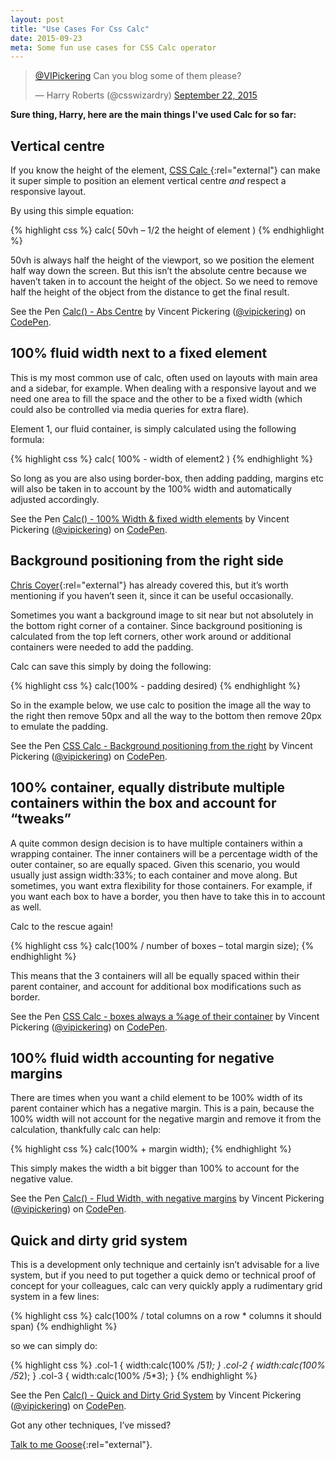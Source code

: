 ```yaml
---
layout: post
title: "Use Cases For Css Calc"
date: 2015-09-23
meta: Some fun use cases for CSS Calc operator
---
```


<blockquote class="twitter-tweet" lang="en"><p lang="en" dir="ltr"><a href="https://twitter.com/VIPickering">@VIPickering</a> Can you blog some of them please?</p>&mdash; Harry Roberts (@csswizardry) <a href="https://twitter.com/csswizardry/status/646266246221201409">September 22, 2015</a></blockquote> <script async src="//platform.twitter.com/widgets.js" charset="utf-8"></script>

**Sure thing, Harry, here are the main things I've used Calc for so far:**

## Vertical centre

If you know the height of the element, [CSS Calc ](https://developer.mozilla.org/en-US/docs/Web/CSS/calc){:rel="external"}  can make it super simple to position an element vertical centre *and* respect a responsive layout.

By using this simple equation:

{% highlight css %}
calc( 50vh – 1/2 the height of element )
{% endhighlight %}

50vh is always half the height of the viewport, so we position the element half way down the screen. But this isn’t the absolute centre because we haven’t taken in to account the height of the object. So we need to remove half the height of the object from the distance to get the final result.

<p data-height="268" data-theme-id="19182" data-slug-hash="QjWXMm" data-default-tab="result" data-user="vipickering" class='codepen'>See the Pen <a href='http://codepen.io/vipickering/pen/QjWXMm/'>Calc() - Abs Centre</a> by Vincent Pickering (<a href='http://codepen.io/vipickering'>@vipickering</a>) on <a href='http://codepen.io'>CodePen</a>.</p>
<script async src="//assets.codepen.io/assets/embed/ei.js"></script>

## 100% fluid width next to a fixed element

This is my most common use of calc, often used on layouts with main area and a sidebar, for example. When dealing with a responsive layout and we need one area to fill the space and the other to be a fixed width (which could also be controlled via media queries for extra flare).

Element 1, our fluid container, is simply calculated using the following formula:

{% highlight css %}
calc( 100% - width of element2 )
{% endhighlight %}

So long as you are also using border-box, then adding padding, margins etc will also be taken in to account by the 100% width and automatically adjusted accordingly.

<p data-height="268" data-theme-id="19182" data-slug-hash="gaMZWY" data-default-tab="result" data-user="vipickering" class='codepen'>See the Pen <a href='http://codepen.io/vipickering/pen/gaMZWY/'>Calc() - 100% Width & fixed width elements</a> by Vincent Pickering (<a href='http://codepen.io/vipickering'>@vipickering</a>) on <a href='http://codepen.io'>CodePen</a>.</p>
<script async src="//assets.codepen.io/assets/embed/ei.js"></script>

## Background positioning from the right side

[Chris Coyer](https://css-tricks.com/a-couple-of-use-cases-for-calc/){:rel="external"} has already covered this, but it’s worth mentioning if you haven’t seen it, since it can be useful occasionally.

Sometimes you want a background image to sit near but not absolutely in the bottom right corner of a container. Since background positioning is calculated from the top left corners, other work around or additional containers were needed to add the padding.

Calc can save this simply by doing the following:

{% highlight css %}
calc(100% - padding desired)
{% endhighlight %}

So in the example below, we use calc to position the image all the way to the right then remove 50px and all the way to the  bottom then remove 20px to emulate the padding.

<p data-height="268" data-theme-id="19182" data-slug-hash="ojLmaL" data-default-tab="result" data-user="vipickering" class='codepen'>See the Pen <a href='http://codepen.io/vipickering/pen/ojLmaL/'>CSS Calc - Background positioning from the right</a> by Vincent Pickering (<a href='http://codepen.io/vipickering'>@vipickering</a>) on <a href='http://codepen.io'>CodePen</a>.</p>
<script async src="//assets.codepen.io/assets/embed/ei.js"></script>

## 100% container, equally distribute multiple containers within the box and account for “tweaks”

A quite common design decision is to have multiple containers within a wrapping container. The inner containers will be a percentage width of the outer container, so are equally spaced. Given this scenario, you would usually just assign width:33%; to each container and move along. But sometimes, you want extra flexibility for those containers. For example, if you want each box to have a border, you then have to take this in to account as well.

Calc to the rescue again!

{% highlight css %}
calc(100% / number of boxes – total margin size);
{% endhighlight %}

This means that the 3 containers will all be equally spaced within their parent container, and account for additional box modifications such as border.

<p data-height="268" data-theme-id="19182" data-slug-hash="meEoyp" data-default-tab="result" data-user="vipickering" class='codepen'>See the Pen <a href='http://codepen.io/vipickering/pen/meEoyp/'>CSS Calc - boxes always a %age of their container</a> by Vincent Pickering (<a href='http://codepen.io/vipickering'>@vipickering</a>) on <a href='http://codepen.io'>CodePen</a>.</p>
<script async src="//assets.codepen.io/assets/embed/ei.js"></script>

## 100% fluid width accounting for negative margins

There are times when you want a child element to be 100% width of its parent container which has a negative margin. This is a pain, because the 100% width will not account for the negative margin and remove it from the calculation, thankfully calc can help:

{% highlight css %}
calc(100% + margin width);
{% endhighlight %}

This simply makes the width a bit bigger than 100% to account for the negative value.

<p data-height="268" data-theme-id="19182" data-slug-hash="GpqPOK" data-default-tab="result" data-user="vipickering" class='codepen'>See the Pen <a href='http://codepen.io/vipickering/pen/GpqPOK/'>Calc() - Flud Width, with negative margins</a> by Vincent Pickering (<a href='http://codepen.io/vipickering'>@vipickering</a>) on <a href='http://codepen.io'>CodePen</a>.</p>
<script async src="//assets.codepen.io/assets/embed/ei.js"></script>

## Quick and dirty grid system

This is a development only technique and certainly isn’t advisable for a live system, but if you need to put together a quick demo or technical proof of concept for your colleagues, calc can very quickly apply a rudimentary grid system in a few lines:

{% highlight css %}
calc(100% / total columns on a row * columns it should span)
{% endhighlight %}

so we can simply do:

{% highlight css %}
.col-1 { width:calc(100% /5*1); }
.col-2 { width:calc(100% /5*2); }
.col-3 { width:calc(100% /5*3); }
{% endhighlight %}

<p data-height="268" data-theme-id="19182" data-slug-hash="gaMZZP" data-default-tab="result" data-user="vipickering" class='codepen'>See the Pen <a href='http://codepen.io/vipickering/pen/gaMZZP/'>Calc() - Quick and Dirty Grid System</a> by Vincent Pickering (<a href='http://codepen.io/vipickering'>@vipickering</a>) on <a href='http://codepen.io'>CodePen</a>.</p>
<script async src="//assets.codepen.io/assets/embed/ei.js"></script>

Got any other techniques, I’ve missed?

[Talk to me Goose](href="http://www.twitter.com/vipickering"){:rel="external"}.
